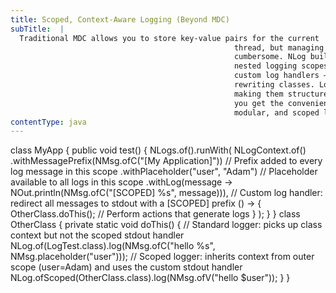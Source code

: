 ```yaml
---
title: Scoped, Context-Aware Logging (Beyond MDC)
subTitle:  |
  Traditional MDC allows you to store key-value pairs for the current
                                                  thread, but managing nested or dynamic contexts often becomes
                                                  cumbersome. NLog builds on and extends this concept by allowing
                                                  nested logging scopes, dynamic placeholders, message prefixes, and
                                                  custom log handlers — all without touching global configuration or
                                                  rewriting classes. Logs automatically inherit the correct context,
                                                  making them structured, expressive, and runtime-aware. With NLog,
                                                  you get the convenience of MDC plus the power of non-invasive,
                                                  modular, and scoped logging.
contentType: java
---
```


class MyApp {
    public void test() {
        NLogs.of().runWith(
            NLogContext.of()
                    .withMessagePrefix(NMsg.ofC("[My Application]")) // Prefix added to every log message in this scope
                    .withPlaceholder("user", "Adam") // Placeholder available to all logs in this scope
                    .withLog(message -> NOut.println(NMsg.ofC("[SCOPED] %s", message))), // Custom log handler: redirect all messages to stdout with a [SCOPED] prefix
            () -> {
                OtherClass.doThis(); // Perform actions that generate logs
            }
        );
    }
}
class OtherClass {
    private static void doThis() {
        // Standard logger: picks up class context but not the scoped stdout handler
        NLog.of(LogTest.class).log(NMsg.ofC("hello %s", NMsg.placeholder("user")));
        // Scoped logger: inherits context from outer scope (user=Adam) and uses the custom stdout handler
        NLog.ofScoped(OtherClass.class).log(NMsg.ofV("hello $user"));
    }
}

